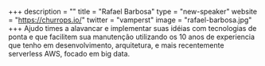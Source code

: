 +++
description = ""
title = "Rafael Barbosa"
type = "new-speaker"
website = "https://churrops.io/"
twitter = "vamperst"
image = "rafael-barbosa.jpg"
+++
Ajudo times a alavancar e implementar suas idéias com tecnologias de ponta e que facilitem sua manutenção utilizando os 10 anos de experiencia que tenho em desenvolvimento, arquitetura, e mais recentemente serverless AWS, focado em big data.